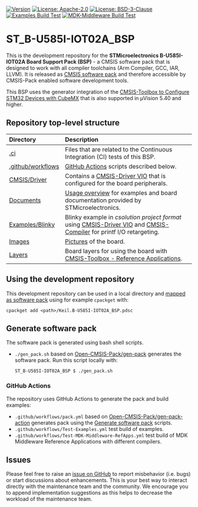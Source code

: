 [![Version](https://img.shields.io/github/v/release/Open-CMSIS-Pack/ST_B-U585I-IOT02A_BSP)](https://github.com/Open-CMSIS-Pack/ST_B-U585I-IOT02A_BSP/releases/latest)
[![License: Apache-2.0](https://img.shields.io/badge/License-Apache--2.0-green?label)](https://github.com/Open-CMSIS-Pack/ST_B-U585I-IOT02A_BSP/blob/main/LICENSE-Apache-2.0)
[![License: BSD-3-Clause](https://img.shields.io/badge/License-BSD--3--Clause-green?label)](https://github.com/Open-CMSIS-Pack/ST_B-U585I-IOT02A_BSP/blob/main/LICENSE-BSD-3-Clause)
[![Examples Build Test](https://img.shields.io/github/actions/workflow/status/Open-CMSIS-Pack/ST_B-U585I-IOT02A_BSP/Test-Examples.yml?logo=arm&logoColor=0091bd&label=Examples%20Build%20Test)](./.ci)
[![MDK-Middleware Build Test](https://img.shields.io/github/actions/workflow/status/Open-CMSIS-Pack/ST_B-U585I-IOT02A_BSP/Test-MDK-Middleware-RefApps.yml?logo=arm&logoColor=0091bd&label=MDK-Middleware%20Build%20Test)](./.ci)

# ST_B-U585I-IOT02A_BSP

This is the development repository for the **STMicroelectronics B-U585I-IOT02A Board Support Pack (BSP)** - a CMSIS software pack that is designed to work with all compiler toolchains (Arm Compiler, GCC, IAR, LLVM). It is released as [CMSIS software pack](https://www.keil.arm.com/packs/b-u585i-iot02a_bsp-keil) and therefore accessible by CMSIS-Pack enabled software development tools.

This BSP uses the generator integration of the [CMSIS-Toolbox to Configure STM32 Devices with CubeMX](https://open-cmsis-pack.github.io/cmsis-toolbox/CubeMX/) that is also supported in µVision 5.40 and higher.

## Repository top-level structure

Directory                   | Description
:---------------------------|:--------------
[.ci](./.ci)                | Files that are related to the Continuous Integration (CI) tests of this BSP.
[.github/workflows](https://github.com/Open-CMSIS-Pack/ST_B-U585I-IOT02A_BSP/tree/main/.github/workflows) | [GitHub Actions](#github-actions) scripts described below.
[CMSIS/Driver](https://github.com/Open-CMSIS-Pack/ST_B-U585I-IOT02A_BSP/tree/main/CMSIS/Driver)           | Contains a [CMSIS-Driver VIO](https://arm-software.github.io/CMSIS_6/latest/Driver/group__vio__interface__gr.html) that is configured for the board peripherals.
[Documents](https://github.com/Open-CMSIS-Pack/ST_B-U585I-IOT02A_BSP/tree/main/Documents)                 | [Usage overview](https://github.com/Open-CMSIS-Pack/ST_B-U585I-IOT02A_BSP/tree/main/Documents/OVERVIEW.md) for examples and board documentation provided by STMicroelectronics.
[Examples/Blinky](https://github.com/Open-CMSIS-Pack/ST_B-U585I-IOT02A_BSP/tree/main/Examples/Blinky)     | Blinky example in *csolution project format* using [CMSIS-Driver VIO](https://arm-software.github.io/CMSIS_6/latest/Driver/group__vio__interface__gr.html) and [CMSIS-Compiler](https://arm-software.github.io/CMSIS-Compiler/main/index.html) for printf I/O retargeting.
[Images](https://github.com/Open-CMSIS-Pack/ST_B-U585I-IOT02A_BSP/tree/main/Images)                       | [Pictures](https://github.com/Open-CMSIS-Pack/ST_B-U585I-IOT02A_BSP/blob/main/Images/B-U585I-IOT02A_large.jpg) of the board.
[Layers](https://github.com/Open-CMSIS-Pack/ST_B-U585I-IOT02A_BSP/tree/main/Layers)                       | Board layers for using the board with [CMSIS-Toolbox - Reference Applications](https://open-cmsis-pack.github.io/cmsis-toolbox/ReferenceApplications/).

## Using the development repository

This development repository can be used in a local directory and [mapped as software pack](https://open-cmsis-pack.github.io/cmsis-toolbox/build-tools#install-a-repository) using for example `cpackget` with:

    cpackget add <path>/Keil.B-U585I-IOT02A_BSP.pdsc

## Generate software pack

The software pack is generated using bash shell scripts.

- `./gen_pack.sh` based on [Open-CMSIS-Pack/gen-pack](https://github.com/Open-CMSIS-Pack/gen-pack) generates the software pack.
Run this script locally with:

      ST_B-U585I-IOT02A_BSP $ ./gen_pack.sh

### GitHub Actions

The repository uses GitHub Actions to generate the pack and build examples:

- `.github/workflows/pack.yml` based on [Open-CMSIS-Pack/gen-pack-action](https://github.com/Open-CMSIS-Pack/gen-pack-action) generates pack using the [Generate software pack](#generate-software-pack) scripts.
- `.github/workflows/Test-Examples.yml` test build of examples.
- `.github/workflows/Test-MDK-Middleware-RefApps.yml` test build of MDK Middleware Reference Applications with different compilers.

## Issues

Please feel free to raise an [issue on GitHub](https://github.com/Open-CMSIS-Pack/ST_B-U585I-IOT02A_BSP/issues)
to report misbehavior (i.e. bugs) or start discussions about enhancements. This
is your best way to interact directly with the maintenance team and the community.
We encourage you to append implementation suggestions as this helps to decrease the
workload of the maintenance team.

